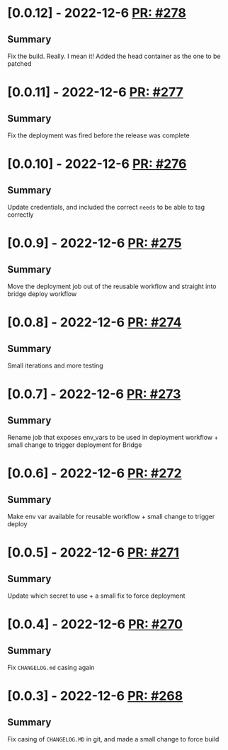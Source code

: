 # [0.0.12] - 2022-12-6 [PR: #278](https://github.com/dolittle/Studio/pull/278)
## Summary

Fix the build. Really. I mean it! Added the head container as the one to be patched


# [0.0.11] - 2022-12-6 [PR: #277](https://github.com/dolittle/Studio/pull/277)
## Summary

Fix the deployment was fired before the release was complete


# [0.0.10] - 2022-12-6 [PR: #276](https://github.com/dolittle/Studio/pull/276)
## Summary

Update credentials, and included the correct `needs` to be able to tag correctly


# [0.0.9] - 2022-12-6 [PR: #275](https://github.com/dolittle/Studio/pull/275)
## Summary

Move the deployment job out of the reusable workflow and straight into bridge deploy workflow


# [0.0.8] - 2022-12-6 [PR: #274](https://github.com/dolittle/Studio/pull/274)
## Summary

Small iterations and more testing


# [0.0.7] - 2022-12-6 [PR: #273](https://github.com/dolittle/Studio/pull/273)
## Summary

Rename job that exposes env_vars to be used in deployment workflow + small change to trigger deployment for Bridge


# [0.0.6] - 2022-12-6 [PR: #272](https://github.com/dolittle/Studio/pull/272)
## Summary

Make env var available for reusable workflow + small change to trigger deploy


# [0.0.5] - 2022-12-6 [PR: #271](https://github.com/dolittle/Studio/pull/271)
## Summary

Update which secret to use + a small fix to force deployment


# [0.0.4] - 2022-12-6 [PR: #270](https://github.com/dolittle/Studio/pull/270)
## Summary

Fix `CHANGELOG.md` casing again


# [0.0.3] - 2022-12-6 [PR: #268](https://github.com/dolittle/Studio/pull/268)
## Summary

Fix casing of `CHANGELOG.MD` in git, and made a small change to force build


